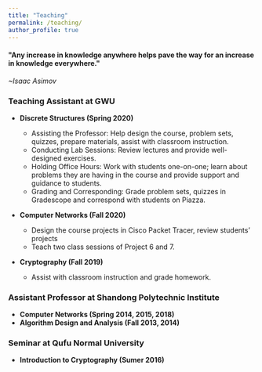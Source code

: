 ```yaml
---
title: "Teaching"
permalink: /teaching/
author_profile: true
---
```

<link href="https://fonts.googleapis.com/css?family=Comfortaa:300,400,700|Righteous" rel="stylesheet">

<h4>"Any increase in knowledge anywhere helps pave the way for an increase in knowledge everywhere."</h4>
 
 *~Isaac Asimov*

### <i class="fa fa-fw fa-apple-alt" aria-hidden="true"></i> Teaching Assistant at GWU
* **Discrete Structures (Spring 2020)** 

  * Assisting the Professor: Help design the course, problem sets, quizzes, prepare materials, assist with classroom instruction.
  * Conducting Lab Sessions: Review lectures and provide well-designed exercises.
  * Holding Office Hours: Work with students one-on-one; learn about problems they are having in the course and provide support and guidance to students.
  * Grading and Corresponding: Grade problem sets, quizzes in Gradescope and correspond with students on Piazza.

* **Computer Networks (Fall 2020)**

  * Design the course projects in Cisco Packet Tracer, review students’ projects
  * Teach two class sessions of Project 6 and 7.

* **Cryptography (Fall 2019)**
  * Assist with classroom instruction and grade homework.

### <i class="fa fa-fw fa-apple-alt" aria-hidden="true"></i> Assistant Professor at Shandong Polytechnic Institute

* **Computer Networks (Spring 2014, 2015, 2018)**
* **Algorithm Design and Analysis (Fall 2013, 2014)**

### <i class="fa fa-fw fa-apple-alt" aria-hidden="true"></i> Seminar at Qufu Normal University

* **Introduction to Cryptography (Sumer 2016)** 